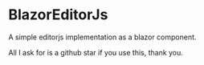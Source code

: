# BlazorEditorJs
A simple editorjs implementation as a blazor component. 

All I ask for is a github star if you use this, thank you.
